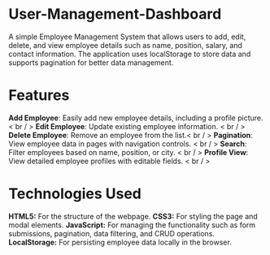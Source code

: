 # User-Management-Dashboard
A simple Employee Management System that allows users to add, edit, delete, and view employee details such as name, position, salary, and contact information. The application uses localStorage to store data and supports pagination for better data management.

# Features
**Add Employee**: Easily add new employee details, including a profile picture.< br / >
**Edit Employee**: Update existing employee information. < br / >
**Delete Employee**: Remove an employee from the list.< br / >
**Pagination**: View employee data in pages with navigation controls. < br / >
**Search**: Filter employees based on name, position, or city. < br / >
**Profile View**: View detailed employee profiles with editable fields. < br / >

# Technologies Used

**HTML5:** For the structure of the webpage.
**CSS3:** For styling the page and modal elements.
**JavaScript:** For managing the functionality such as form submissions, pagination, data filtering, and CRUD operations.
**LocalStorage:** For persisting employee data locally in the browser.
